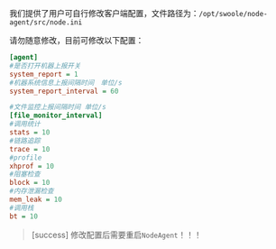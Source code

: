 我们提供了用户可自行修改客户端配置，文件路径为：`/opt/swoole/node-agent/src/node.ini`

请勿随意修改，目前可修改以下配置：

```ini
[agent]
#是否打开机器上报开关
system_report = 1
#机器系统信息上报间隔时间　单位/s
system_report_interval = 60

#文件监控上报间隔时间 单位/s
[file_monitor_interval]
#调用统计
stats = 10
#链路追踪
trace = 10
#profile
xhprof = 10
#阻塞检查
block = 10
#内存泄漏检查
mem_leak = 10
#调用栈
bt = 10
```

>[success] 修改配置后需要重启`NodeAgent`！！！
